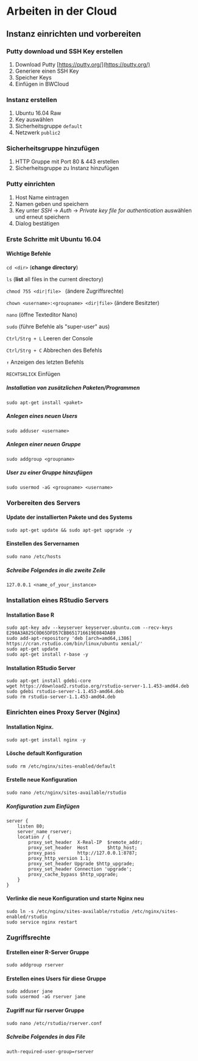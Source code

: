 # Arbeiten in der Cloud

## Instanz einrichten und vorbereiten

### Putty download und SSH Key erstellen
1. Download Putty [https://putty.org/](https://putty.org/)
2. Generiere einen SSH Key
3. Speicher Keys
4. Einfügen in BWCloud

### Instanz erstellen
1. Ubuntu 16.04 Raw
2. Key auswählen
3. Sicherheitsgruppe `default`
4. Netzwerk `public2`

### Sicherheitsgruppe hinzufügen
1. HTTP Gruppe mit Port 80 & 443 erstellen
2. Sicherheitsgruppe zu Instanz hinzufügen

### Putty einrichten
1. Host Name eintragen
2. Namen geben und speichern
3. Key unter _SSH_ → _Auth_ → _Private key file for authentication_ auswählen und erneut speichern 
4. Dialog bestätigen


### Erste Schritte mit Ubuntu 16.04

#### Wichtige Befehle

`cd <dir>` (**change directory**)

`ls` (**list** all files in the current directory)

`chmod 755 <dir|file> ` (ändere Zugriffsrechte)

`chown <username>:<groupname> <dir|file>` (ändere Besitzter)

`nano` (öffne Texteditor Nano)

`sudo` (führe Befehle als "super-user" aus)

`Ctrl/Strg + L` Leeren der Console

`Ctrl/Strg + C` Abbrechen des Befehls 

`↑` Anzeigen des letzten Befehls

`RECHTSKLICK` Einfügen 

##### Installation von zusätzlichen Paketen/Programmen

```{bash}
sudo apt-get install <paket>
```

##### Anlegen eines neuen Users

```{bash}
sudo adduser <username>
```

##### Anlegen einer neuen Gruppe

```{bash}
sudo addgroup <groupname>
```

##### User zu einer Gruppe hinzufügen

```{bash}
sudo usermod -aG <groupname> <username>
```

### Vorbereiten des Servers

#### Update der installierten Pakete und des Systems

```{bash}
sudo apt-get update && sudo apt-get upgrade -y
```
#### Einstellen des Servernamen 

```{bash}
sudo nano /etc/hosts
```
##### Schreibe Folgendes in die zweite Zeile 

```
127.0.0.1 <name_of_your_instance>
```

### Installation eines RStudio Servers

#### Installation Base R
```{bash}
sudo apt-key adv --keyserver keyserver.ubuntu.com --recv-keys E298A3A825C0D65DFD57CBB651716619E084DAB9
sudo add-apt-repository 'deb [arch=amd64,i386] https://cran.rstudio.com/bin/linux/ubuntu xenial/'
sudo apt-get update
sudo apt-get install r-base -y
```

#### Installation RStudio Server
```{bash}
sudo apt-get install gdebi-core
wget https://download2.rstudio.org/rstudio-server-1.1.453-amd64.deb
sudo gdebi rstudio-server-1.1.453-amd64.deb
sudo rm rstudio-server-1.1.453-amd64.deb
```

### Einrichten eines Proxy Server (Nginx)

#### Installation Nginx.

```{bash}
sudo apt-get install nginx -y
```

#### Lösche **default** Konfiguration

```{bash}
sudo rm /etc/nginx/sites-enabled/default
```

#### Erstelle neue Konfiguration

```{bash}
sudo nano /etc/nginx/sites-available/rstudio
```

##### Konfiguration zum Einfügen

```
server {
    listen 80;
    server_name rserver;
    location / {
        proxy_set_header  X-Real-IP  $remote_addr;
        proxy_set_header  Host       $http_host;
        proxy_pass        http://127.0.0.1:8787;
        proxy_http_version 1.1;
        proxy_set_header Upgrade $http_upgrade;
        proxy_set_header Connection 'upgrade';
        proxy_cache_bypass $http_upgrade;
    }
}
```

#### Verlinke die neue Konfiguration und starte Nginx neu
```{bash}
sudo ln -s /etc/nginx/sites-available/rstudio /etc/nginx/sites-enabled/rstudio
sudo service nginx restart
```

### Zugriffsrechte

#### Erstellen einer R-Server Gruppe 

```
sudo addgroup rserver
```
#### Erstellen eines Users für diese Gruppe 
```
sudo adduser jane 
sudo usermod -aG rserver jane
```

#### Zugriff nur für rserver Gruppe 

```
sudo nano /etc/rstudio/rserver.conf
```
##### Schreibe Folgendes in das File

```
auth-required-user-group=rserver
```
